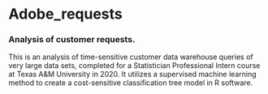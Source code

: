 # Adobe_requests
### Analysis of customer requests.
This is an analysis of time-sensitive customer data warehouse queries of very large data sets, completed for a Statistician Professional Intern course at Texas A&M University in 2020.
It utilizes a supervised machine learning method to create a cost-sensitive classification tree model in R software.
